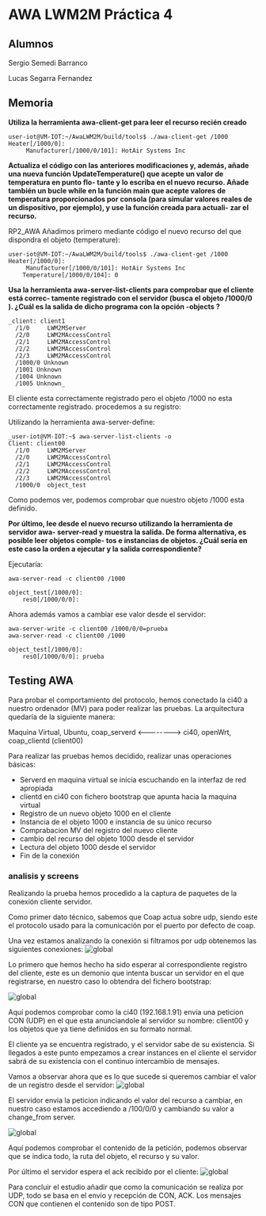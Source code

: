 # AWA LWM2M Práctica 4
## Alumnos 
Sergio Semedi Barranco

Lucas Segarra Fernandez

## Memoria


__Utiliza la herramienta awa-client-get para leer el recurso recién creado__

    user-iot@VM-IOT:~/AwaLWM2M/build/tools$ ./awa-client-get /1000
    Heater[/1000/0]:
         Manufacturer[/1000/0/101]: HotAir Systems Inc

__Actualiza el código con las anteriores modificaciones y, además, añade una nueva
función UpdateTemperature() que acepte un valor de temperatura en punto flo-
tante y lo escriba en el nuevo recurso. Añade también un bucle while en la función
main que acepte valores de temperatura proporcionados por consola (para simular
valores reales de un dispositivo, por ejemplo), y use la función creada para actuali-
zar el recurso.__



RP2_AWA
Añadimos primero mediante código el nuevo recurso del que dispondra el objeto
(temperature):

    user-iot@VM-IOT:~/AwaLWM2M/build/tools$ ./awa-client-get /1000
    Heater[/1000/0]:
         Manufacturer[/1000/0/101]: HotAir Systems Inc
        Temperature[/1000/0/104]: 0

__Usa la herramienta awa-server-list-clients para comprobar que el cliente está correc-
tamente registrado con el servidor (busca el objeto /1000/0
). ¿Cuál es la salida de dicho programa con la opción -objects ?__

    _client: client1
      /1/0     LWM2MServer
      /2/0     LWM2MAccessControl
      /2/1     LWM2MAccessControl
      /2/2     LWM2MAccessControl
      /2/3     LWM2MAccessControl
      /1000/0 Unknown
      /1001 Unknown
      /1004 Unknown
      /1005 Unknown_


El cliente esta correctamente registrado pero el objeto /1000 no esta correctamente registrado.
procedemos a su registro:

Utilizando la herramienta awa-server-define:

    _user-iot@VM-IOT:~$ awa-server-list-clients -o
    Client: client00
      /1/0     LWM2MServer
      /2/0     LWM2MAccessControl
      /2/1     LWM2MAccessControl
      /2/2     LWM2MAccessControl
      /2/3     LWM2MAccessControl
      /1000/0  object_test

Como podemos ver, podemos comprobar que nuestro objeto /1000 esta definido.


__Por último, lee desde el nuevo recurso utilizando la herramienta de servidor awa-
server-read y muestra la salida. De forma alternativa, es posible leer objetos comple-
tos e instancias de objetos. ¿Cuál sería en este caso la orden a ejecutar y la salida
correspondiente?__

Ejecutaría:

    awa-server-read -c client00 /1000

    object_test[/1000/0]:
        res0[/1000/0/0]:

Ahora además vamos a cambiar ese valor desde el servidor:

    awa-server-write -c client00 /1000/0/0=prueba
    awa-server-read -c client00 /1000

    object_test[/1000/0]:
        res0[/1000/0/0]: prueba
        
        
## Testing AWA

Para probar el comportamiento del protocolo, hemos conectado la ci40 a nuestro ordenador (MV) para poder realizar las pruebas.
La arquitectura quedaría de la siguiente manera:

Maquina Virtual, Ubuntu, coap_serverd <--------> ci40, openWrt, coap_clientd (client00)

Para realizar las pruebas hemos decidido, realizar unas operaciones básicas:

* Serverd en maquina virtual se inicia escuchando en la interfaz de red apropiada
* clientd en ci40 con fichero bootstrap que apunta hacia la maquina virtual
* Registro de un nuevo objeto 1000 en el cliente
* Instancia de el objeto 1000 e instancia de su único recurso
* Comprabacion MV del registro del nuevo cliente
* cambio del recurso del objeto 1000 desde el servidor
* Lectura del objeto 1000 desde el servidor
* Fin de la conexión


### analisis y screens

Realizando la prueba hemos procedido a la captura de paquetes de la conexión cliente servidor.

Como primer dato técnico, sabemos que Coap actua sobre udp, siendo este el protocolo usado para la comunicación por el puerto por defecto de coap.

Una vez estamos analizando la conexión si filtramos por udp obtenemos las siguientes conexiones:
![global](images/global.png)


Lo primero que hemos hecho ha sido esperar al correspondiente registro del cliente, este es un demonio que intenta buscar un servidor en el que registrarse, en nuestro caso lo obtendra del fichero bootstrap:

![global](images/client00_registration.png)

Aquí podemos comprobar como la ci40 (192.168.1.91) envia una peticion CON (UDP) en el que esta anunciandole al servidor su nombre: client00 y los objetos que ya tiene definidos en su formato normal.

El cliente ya se encuentra registrado, y el servidor sabe de su existencia.
Si llegados a este punto empezamos a crear instances en el cliente el servidor sabrá de su existencia con el continuo intercambio de mensajes.


Vamos a observar ahora que es lo que sucede si queremos cambiar el valor de un registro desde el servidor:
![global](images/change_from_server.png)

El servidor envia la peticion indicando el valor del recurso a cambiar, en nuestro caso estamos accediendo a /100/0/0 y cambiando su valor a change_from server.

![global](images/content_change_from.png)

Aquí podemos comprobar el contenido de la petición, podemos observar que se indica todo, la ruta del objeto, el recurso y su valor.

Por último el servidor espera el ack recibido por el cliente:
![global](images/change_from_server_ack.png)

Para concluir el estudio añadir que como la comunicación se realiza por UDP, todo se basa en el envio y recepción de CON, ACK.
Los mensajes CON que contienen el contenido son de tipo POST.








